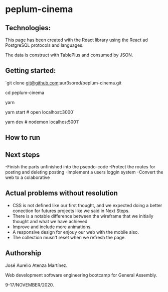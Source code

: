 # peplum-cinema

## Technologies:

This page has been created with the React library using the React ad PostgreSQL protocols and languages.

The data is construct with TablePlus and consumed by JSON.

## Getting started:

`git clone git@github.com:aur3sored/peplum-cinema.git

cd peplum-cinema

yarn

yarn start # open localhost:3000`

yarn dev # nodemon localhos:5001`

## How to run

## Next steps

-Finish the parts unfinished into the pseodo-code
-Protect the routes for posting and deleting posting
-Implement a users loggin system
-Convert the web to a colaborative

## Actual problems without resolution

- CSS is not defined like our first thought, and we expected doing a better conection for futures projects like we said in Next Steps.
- There is a notable difference between the wireframe that we initially thought and what we have achieved
- Improve and include more animations.
- A responsive design for enjouy our web with the mobile also.
- The collection musn't reset when we refresh the page.

## Authorship

José Aurelio Atenza Martínez.

Web development software engineering bootcamp for General Assembly.

9-17/NOVEMBER/2020.
